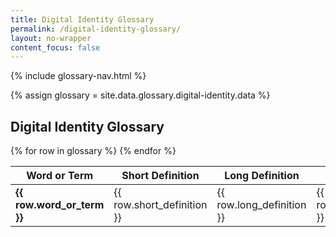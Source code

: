 ```yaml
---
title: Digital Identity Glossary
permalink: /digital-identity-glossary/
layout: no-wrapper
content_focus: false
---
```

{% include glossary-nav.html %}

<!-- Pulls from _data links -->
{% assign glossary = site.data.glossary.digital-identity.data %}

<h2>Digital Identity Glossary</h2>
<table class="glossary-table">
  <thead>
    <tr>
      <th>Word or Term</th>
      <th>Short Definition</th>
      <th>Long Definition</th>
      <th>Example</th>
      <th>Reference</th>
    </tr>
  </thead>
  <tbody>
    {% for row in glossary %}
      <tr>
        <td><strong>{{ row.word_or_term }}</strong></td>
        <td>{{ row.short_definition }}</td>
        <td>{{ row.long_definition }}</td>
        <td>{{ row.example }}</td>
        <td>{{ row.reference }}</td>
      </tr>
    {% endfor %}
  </tbody>
</table>

